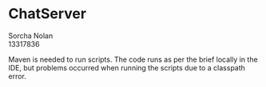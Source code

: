 # ChatServer
Sorcha Nolan  
13317836   
  
Maven is needed to run scripts. The code runs as per the brief locally in the IDE, but problems occurred when running the scripts due to a classpath error. 
